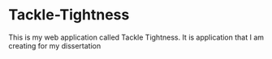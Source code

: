 # Tackle-Tightness
This is my web application called Tackle Tightness. It is application that I am creating for my dissertation 
